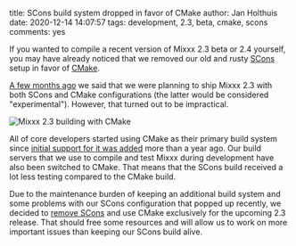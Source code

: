title: SCons build system dropped in favor of CMake
author: Jan Holthuis
date: 2020-12-14 14:07:57
tags: development, 2.3, beta, cmake, scons
comments: yes

If you wanted to compile a recent version of Mixxx 2.3 beta or 2.4 yourself, you may have already noticed that we removed our old and rusty [SCons](https://scons.org/) setup in favor of [CMake](https://cmake.org/).

[A few months ago]({filename}/news/2020-07-15-new-in-2-3-cmake.md) we said that we were planning to ship Mixxx 2.3 with both SCons and CMake configurations (the latter would be considered "experimental").
However, that turned out to be impractical.

![Mixxx 2.3 building with CMake]({static}/images/news/mixxx-cmake-build.png)

All of core developers started using CMake as their primary build system since [initial support for it was added](https://github.com/mixxxdj/mixxx/pull/2280) more than a year ago.
Our build servers that we use to compile and test Mixxx during development have also been switched to CMake.
That means that the SCons build received a lot less testing compared to the CMake build.

Due to the maintenance burden of keeping an additional build system and some problems with our SCons configuration that popped up recently, we decided to [remove SCons](https://github.com/mixxxdj/mixxx/pull/2777) and use CMake exclusively for the upcoming 2.3 release.
That should free some resources and will allow us to work on more important issues than keeping our SCons build alive.
